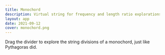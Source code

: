 ```yaml
---
title: Monochord
description: Virtual string for frequency and length ratio explorations
layout: app
date: 2021-09-12
cover: monochord.png
---
```



<client-only>
  <sound-monochord />
</client-only>

Drag the divider to explore the string divisions of a monochord, just like Pythagoras did.
